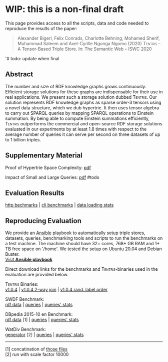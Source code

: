 # WIP: this is a non-final draft
This page provides access to all the scripts, data and code needed to reproduce the results of the  paper:

> Alexander Bigerl, Felix Conrads, Charlotte Behning, Mohamed Sherif, Muhammad Saleem and Axel-Cyrille Ngonga Ngomo (2020) <span style="font-variant:small-caps;">Tentris</span> – A Tensor-Based Triple Store. In: The Semantic Web – ISWC 2020

'# todo: update when final

## Abstract

The number and size of RDF knowledge graphs grows continuously. Efficient storage solutions for these graphs are indispensable for their use in real applications. 
We present such a storage solution dubbed <span style="font-variant:small-caps;">Tentris</span>.
Our solution represents RDF knowledge graphs as sparse order-3 tensors using a novel data structure, which we dub hypertrie. 
It then uses tensor algebra to carry out SPARQL queries by mapping SPARQL operations to Einstein summation. 
By being able to compute Einstein summations efficiently, <span style="font-variant:small-caps;">Tentris</span> outperforms the commercial and open-source RDF storage solutions evaluated in our experiments by at least 1.8 times with respect to the average number of queries it can serve per second on three datasets of up to 1 billion triples.

## Supplementary Material

Proof of Hypertrie Space Complexity: [pdf](https://raw.githubusercontent.com/dice-group/iswc2020_tentris/master/pdfs/proof_of_hypertrie_space_complexity.pdf)

Impact of Small and Large Queries: [pdf]() #todo

## Evaluation Results
[http bechmarks](https://raw.githubusercontent.com/dice-group/iswc2020_tentris/master/measurements/HTTP_benchmark_results.csv) | 
[cli benchmarks](https://raw.githubusercontent.com/dice-group/iswc2020_tentris/master/measurements/CLI_benchmark_results.csv) | 
[data loading stats](https://raw.githubusercontent.com/dice-group/iswc2020_tentris/master/measurements/dataset_loading_stats.tsv)

## Reproducing Evaluation

We provide an [Ansible](https://docs.ansible.com/ansible/latest/index.html) playbook to automatically setup triple stores, datasets, queries, benchmarking tools and scripts to run the benchmarks on a test machine. The machine should have 32+ cores, 768+ GB RAM and 1+ TB free space on '/home'. We tested the setup on Ubuntu 20.04 and Debian Buster.   
[Visit **Ansible playbook**](https://github.com/dice-group/tentris-paper-benchmarks/releases/tag/v1.0) 

Direct download links for the benchmarks and <span style="font-variant:small-caps;">Tentris</span>-binaries used in the evaluation are provided below. 
 
<span style="font-variant:small-caps;">Tentris</span> Binaries:  
[v1.0.4](https://raw.githubusercontent.com/dice-group/iswc2020_tentris/master/binaries/tentris_1.0.4.zip) | 
[v1.0.4 2-way join](https://raw.githubusercontent.com/dice-group/iswc2020_tentris/master/binaries/tentris_1.0.4_2way_join.zip) | 
[v1.0.4 rand. label order](https://raw.githubusercontent.com/dice-group/iswc2020_tentris/master/binaries/tentris_1.0.4_random_label_order.zip)  

SWDF Benchmark:  
[rdf data](https://hobbitdata.informatik.uni-leipzig.de/ISWC2020_Tentris/swdf.zip)  | 
[queries](https://raw.githubusercontent.com/dice-group/iswc2020_tentris/master/queries/SWDF-Queries.txt) | 
[queries' stats](https://raw.githubusercontent.com/dice-group/iswc2020_tentris/master/queries/SWDF-Queries.tsv)  

DBpedia 2015-10 en Benchmark:  
[rdf data](https://hobbitdata.informatik.uni-leipzig.de/ISWC2020_Tentris/dbpedia_2015-10_en_wo-comments_c.nt.zst) \[1\] | 
[queries](https://raw.githubusercontent.com/dice-group/iswc2020_tentris/master/queries/DBpedia-Queries.txt)  | 
[queries' stats](https://raw.githubusercontent.com/dice-group/iswc2020_tentris/master/queries/DBpedia-Queries.tsv) 
 
WatDiv Benchmark:  
[generator](https://dsg.uwaterloo.ca/watdiv/watdiv_v06.tar) \[2\] | 
[queries](https://raw.githubusercontent.com/dice-group/iswc2020_tentris/master/queries/WatDiv-Queries.txt) | 
[queries' stats](https://raw.githubusercontent.com/dice-group/iswc2020_tentris/master/queries/WatDiv-Queries.tsv)  

  

---
\[1\] concatination of [those files](https://raw.githubusercontent.com/dice-group/iswc2020_tentris/master/datasets/DBpedia-2015-10-en_links.txt)  
\[2\] run with scale factor 10000

